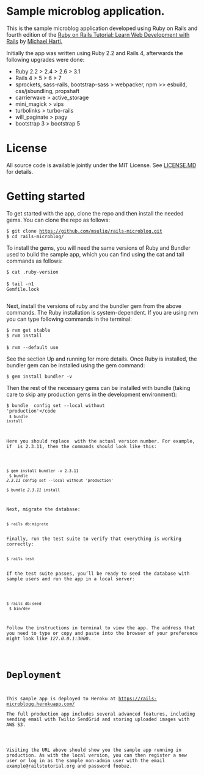 <h1>Sample microblog application.</h1>

<p>This is the sample microblog application developed using Ruby on Rails and fourth edition of the <a href="https://www.railstutorial.org/">Ruby on Rails Tutorial: Learn Web Development with Rails</a> by <a href="http://www.michaelhartl.com/">Michael Hartl.</a></p>

<p>Initially the app was written using Ruby 2.2 and Rails 4, afterwards the following upgrades were done:</p>

<ul>
   <li>Ruby 2.2 > 2.4 > 2.6 > 3.1</li>
   <li>Rails 4 > 5 > 6 > 7</li>
   <li>sprockets, sass-rails, bootstrap-sass > webpacker, npm >> esbuild, css/jsbundling, propshaft</li>
   <li>carrierwave > active_storage</li>
   <li>mini_magick > vips</li>
   <li>turbolinks > turbo-rails</li>
   <li>will_paginate > pagy</li>
   <li>bootstrap 3 > bootstrap 5</li>
</ul>

<h1>License</h1>
<p>All source code is available jointly under the MIT License. See <a href="https://github.com/msuliq/rails-microblog/blob/master/LICENSE.MD">LICENSE.MD</a> for details.</p>

<h1>Getting started</h1>
<p>To get started with the app, clone the repo and then install the needed gems. You can clone the repo as follows:</p>

<code>$ git clone https://github.com/msuliq/rails-microblog.git</code></br> 
<code>$ cd rails-microblog/</code>

<p>To install the gems, you will need the same versions of Ruby and Bundler used to build the sample app, which you can find using the cat and tail commands as follows:</p>

<code>$ cat .ruby-version</code></br>
<code><Ruby version number></code></br>
<code>$ tail -n1 Gemfile.lock</code></br>
<code>   <Bundler version number></code>

<p> Next, install the versions of ruby and the bundler gem from the above commands. The Ruby installation is system-dependent. If you are using rvm you can type following commands in the terminal:</p>

<code>$ rvm get stable</code></br>
<code>$ rvm install <Ruby version number></code></br>
<code>$ rvm --default use <Ruby version number></code>

<p>See the section Up and running for more details. Once Ruby is installed, the bundler gem can be installed using the gem command:</p>
<code>$ gem install bundler -v <version number></code>

<p>Then the rest of the necessary gems can be installed with bundle (taking care to skip any production gems in the development environment):</p>
   
<code>$ bundle _<version number>_ config set --local without 'production'</code</br>
<code>$ bundle _<version number>_ install</code>

<p>Here you should replace <version number> with the actual version number. For example, if <version number> is 2.3.11, then the commands should look like this:</p>
   
<code>$ gem install bundler -v 2.3.11</code></br>
<code>$ bundle _2.3.11_ config set --local without 'production'</code></br>
<code>$ bundle _2.3.11_ install</code>

<p>Next, migrate the database:</p>
<code>$ rails db:migrate</code>

<p>Finally, run the test suite to verify that everything is working correctly:</p>
<code>$ rails test</code>

<p>If the test suite passes, you’ll be ready to seed the database with sample users and run the app in a local server:</p>

<code>$ rails db:seed</code></br>
<code>$ bin/dev</code>

<p>Follow the instructions in terminal to view the app. The address that you need to type or copy and paste into the browser of your preference might look like <em>127.0.0.1:3000</em>.</p>

<h1>Deployment</h1>
<p>This sample app is deployed to Heroku at <a href=https://rails-microblogg.herokuapp.com>https://rails-microblogg.herokuapp.com/</a>
<p>The full production app includes several advanced features, including sending email with Twilio SendGrid and storing uploaded images with AWS S3.</p> 

<p>Visiting the URL above should show you the sample app running in production. As with the local version, you can then register a new user or log in as the sample non-admin user with the email <text>example@railstutorial.org</text> and password foobaz.</p>
